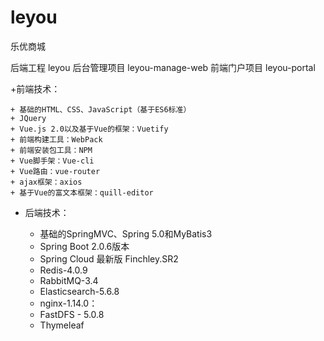 # leyou
乐优商城


后端工程 leyou
后台管理项目 leyou-manage-web
前端门户项目 leyou-portal



+前端技术：

    + 基础的HTML、CSS、JavaScript（基于ES6标准）
    + JQuery
    + Vue.js 2.0以及基于Vue的框架：Vuetify
    + 前端构建工具：WebPack
    + 前端安装包工具：NPM
    + Vue脚手架：Vue-cli
    + Vue路由：vue-router
    + ajax框架：axios
    + 基于Vue的富文本框架：quill-editor

+ 后端技术：

    + 基础的SpringMVC、Spring 5.0和MyBatis3
    + Spring Boot 2.0.6版本
    + Spring Cloud 最新版 Finchley.SR2
    + Redis-4.0.9
    + RabbitMQ-3.4
    + Elasticsearch-5.6.8
    + nginx-1.14.0：
    + FastDFS - 5.0.8
    + Thymeleaf
